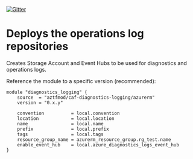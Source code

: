 [![Gitter](https://badges.gitter.im/aztfmod/community.svg)](https://gitter.im/aztfmod/community?utm_source=badge&utm_medium=badge&utm_campaign=pr-badge)

# Deploys the operations log repositories 
Creates Storage Account and Event Hubs to be used for diagnostics and operations logs. 


Reference the module to a specific version (recommended):
```hcl
module "diagnostics_logging" {
    source  = "aztfmod/caf-diagnostics-logging/azurerm"
    version = "0.x.y"
  
    convention          = local.convention
    location            = local.location
    name                = local.name
    prefix              = local.prefix
    tags                = local.tags
    resource_group_name = azurerm_resource_group.rg_test.name
    enable_event_hub    = local.azure_diagnostics_logs_event_hub
}
```


<!--- BEGIN_TF_DOCS --->

<!--- END_TF_DOCS --->